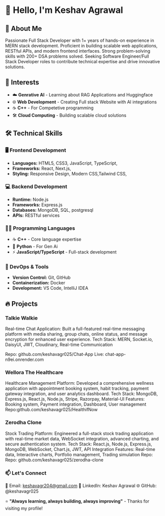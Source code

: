 # 👋 Hello, I'm Keshav Agrawal

## 🚀 About Me
 Passionate Full Stack Developer with 1+ years of hands-on experience in MERN stack development. Proficient in building
 scalable web applications, RESTful APIs, and modern frontend interfaces. Strong problem-solving skills with 200+ DSA problems
 solved. Seeking Software Engineer/Full Stack Developer roles to contribute technical expertise and drive innovative solutions.

## 🎯 Interests
- ☁️ **Genrative AI** - Learning about RAG Applications and Huggingface
- 🌐 **Web Development** - Creating Full stack Website with AI integrations
- ☕ **C++** - For Competetive programming 
- 🛠️ **Cloud Computing** - Building scalable cloud solutions

## 🛠️ Technical Skills

### 🖥️ Frontend Development
- **Languages:** HTML5, CSS3, JavaScript, TypeScript, 
- **Frameworks:** React, Next.js, 
- **Styling:** Responsive Design, Modern CSS,Tailwind CSS,

### 💻 Backend Development  
- **Runtime:** Node.js
- **Frameworks:** Express.js
- **Databases:** MongoDB, SQL, postgresql
- **APIs:** RESTful services

### 👨‍💼 Programming Languages
- ☕ **C++** - Core language expertise
- 🐍 **Python** - For Gen Ai
- ⚡ **JavaScript/TypeScript** - Full-stack development

### 🔧 DevOps & Tools
- **Version Control:** Git, GitHub
- **Containerization:** Docker
- **Development:** VS Code, IntelliJ IDEA

## 🔥 Projects

### Talkie Walkie
 Real-time Chat Application: Built a full-featured real-time messaging platform with media sharing,
 group chats, online status, and message encryption for enhanced user experience. Tech Stack: MERN, Socket.io, DaisyUI,
 JWT, Cloudinary, Real-time Communication
 
 Repo: github.com/keshavagr025/Chat-App 
 Live: chat-app-n9ei.onrender.com
 
###  Wellora The Healthcare
 Healthcare Management Platform: Developed a comprehensive wellness application with appointment
 booking system, habit tracking, payment gateway integration, and user analytics dashboard. Tech Stack: MongoDB,
 Express.js, React.js, Node.js, Stripe, Razorpay, Material-UI
 Features: Booking system, Payment integration, Dashboard, User management
 Repo:github.com/keshavagr025/HealthifNow
 
### Zerodha Clone
 Stock Trading Platform: Engineered a full-stack stock trading application with real-time market data,
 WebSocket integration, advanced charting, and secure authentication system. Tech Stack: React.js, Node.js, Express.js,
 MongoDB, WebSocket, Chart.js, JWT, API Integration
 Features: Real-time data, Interactive charts, Portfolio management, Trading simulation Repo:
 Repo: github.com/keshavagr025/zerodha-clone

 ### 📫 Let's Connect

📧 Email: keshavagr204@gmail.com
🔗 LinkedIn: Keshav Agrawal
🌐 GitHub: @keshavagr025

⭐ **"Always learning, always building, always improving"** - Thanks for visiting my profile!
